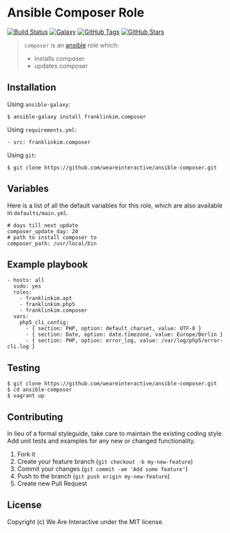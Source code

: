 # Ansible Composer Role

[![Build Status](https://img.shields.io/travis/weareinteractive/ansible-composer.svg)](https://travis-ci.org/weareinteractive/ansible-composer)
[![Galaxy](http://img.shields.io/badge/galaxy-franklinkim.supervisor-blue.svg)](https://galaxy.ansible.com/list#/roles/3274)
[![GitHub Tags](https://img.shields.io/github/tag/weareinteractive/ansible-composer.svg)](https://github.com/weareinteractive/ansible-composer)
[![GitHub Stars](https://img.shields.io/github/stars/weareinteractive/ansible-composer.svg)](https://github.com/weareinteractive/ansible-composer)

> `composer` is an [ansible](http://www.ansible.com) role which:
>
> * installs composer
> * updates composer

## Installation

Using `ansible-galaxy`:

```
$ ansible-galaxy install franklinkim.composer
```

Using `requirements.yml`:

```
- src: franklinkim.composer
```

Using `git`:

```
$ git clone https://github.com/weareinteractive/ansible-composer.git
```

## Variables

Here is a list of all the default variables for this role, which are also available in `defaults/main.yml`.

```
# days till next update
composer_update_day: 20
# path to install composer to
composer_path: /usr/local/bin
```

## Example playbook

```
- hosts: all
  sudo: yes
  roles:
    - franklinkim.apt
    - franklinkim.php5
    - franklinkim.composer
  vars:
    php5_cli_config:
      - { section: PHP, option: default_charset, value: UTF-8 }
      - { section: Date, option: date.timezone, value: Europe/Berlin }
      - { section: PHP, option: error_log, value: /var/log/php5/error-cli.log }
```

## Testing

```
$ git clone https://github.com/weareinteractive/ansible-composer.git
$ cd ansible-composer
$ vagrant up
```

## Contributing
In lieu of a formal styleguide, take care to maintain the existing coding style. Add unit tests and examples for any new or changed functionality.

1. Fork it
2. Create your feature branch (`git checkout -b my-new-feature`)
3. Commit your changes (`git commit -am 'Add some feature'`)
4. Push to the branch (`git push origin my-new-feature`)
5. Create new Pull Request

## License
Copyright (c) We Are Interactive under the MIT license.
